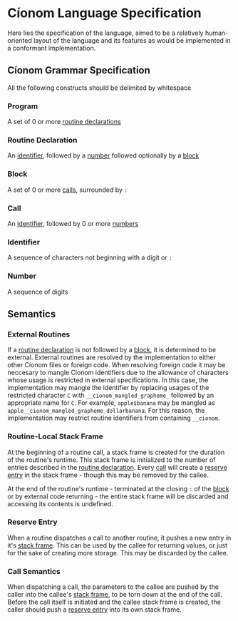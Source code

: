 # Cíonom Language Specification
Here lies the specification of the language, aimed to be a relatively human-oriented layout of the language and its features as would be implemented in a conformant implementation.

## Cíonom Grammar Specification
All the following constructs should be delimited by whitespace

### Program
A set of 0 or more [routine declarations](#Routine-Declaration)

### Routine Declaration
An [identifier](#Identifier), followed by a [number](#Number) followed optionally by a [block](#Block)

### Block
A set of 0 or more [calls](#Call), surrounded by `:`

### Call
An [identifier](#Identifier), followed by 0 or more [numbers](#Number)

### Identifier
A sequence of characters not beginning with a digit or `:`

### Number
A sequence of digits

## Semantics

### External Routines
If a [routine declaration](#Routine-Declaration) is not followed by a [block](#Block), it is determined to be external. External routines are resolved by the implementation to either other Cíonom files or foreign code. When resolving foreign code it may be neccesary to mangle Cíonom identifiers due to the allowance of characters whose usage is restricted in external specifications. In this case, the implementation may mangle the identifier by replacing usages of the restricted character `C` with `__cionom_mangled_grapheme_` followed by an appropriate name for `C`. For example, `apple$banana` may be mangled as `apple__cionom_mangled_grapheme_dollarbanana`. For this reason, the implementation may restrict routine identifiers from containing `__cionom`.

### Routine-Local Stack Frame
At the beginning of a routine call, a stack frame is created for the duration of the routine's runtime. This stack frame is initialized to the number of entries described in the [routine declaration](#Routine-Declaration). Every [call](#Call) will create a [reserve entry](#Reserve-Entry) in the stack frame - though this may be removed by the callee.

At the end of the routine's runtime - terminated at the closing `:` of the [block](#Block) or by external code returning - the entire stack frame will be discarded and accessing its contents is undefined.

### Reserve Entry
When a routine dispatches a call to another routine, it pushes a new entry in it's [stack frame](#Routine-Local-Stack-Frame). This can be used by the callee for returning values, or just for the sake of creating more storage. This may be discarded by the callee.

### Call Semantics
When dispatching a call, the parameters to the callee are pushed by the caller into the callee's [stack frame](#Routine-Local-Stack-Frame), to be torn down at the end of the call. Before the call itself is initiated and the callee stack frame is created, the caller should push a [reserve entry](#Reserve-Entry) into its own stack frame.
